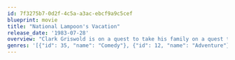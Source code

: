 ```yaml
---
id: 7f3275b7-0d2f-4c5a-a3ac-ebcf9a9c5cef
blueprint: movie
title: "National Lampoon's Vacation"
release_date: '1983-07-28'
overview: "Clark Griswold is on a quest to take his family on a quest to Walley World theme park for a vacation, but things don't go exactly as planned."
genres: '[{"id": 35, "name": "Comedy"}, {"id": 12, "name": "Adventure"}, {"id": 10749, "name": "Romance"}]'
---
```

